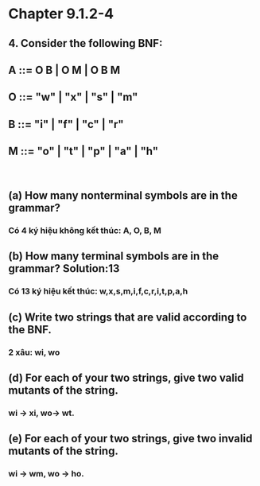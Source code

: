 # Chapter 9.1.2-4
## 4. Consider the following BNF:
## A ::= O B | O M | O B M
## O ::= "w" | "x" | "s" | "m"
## B ::= "i" | "f" | "c" | "r"
## M ::= "o" | "t" | "p" | "a" | "h"

</br>

## (a) How many nonterminal symbols are in the grammar? 
### Có 4 ký hiệu không kết thúc: A, O, B, M
## (b) How many terminal symbols are in the grammar? Solution:13
### Có 13 ký hiệu kết thúc: w,x,s,m,i,f,c,r,i,t,p,a,h
## (c) Write two strings that are valid according to the BNF. 
### 2 xâu: wi, wo

## (d) For each of your two strings, give two valid mutants of the string.
### wi -> xi, wo-> wt.

## (e) For each of your two strings, give two invalid mutants of the string.
### wi -> wm, wo -> ho.
